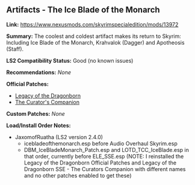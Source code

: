 ## Artifacts - The Ice Blade of the Monarch

**Link:** https://www.nexusmods.com/skyrimspecialedition/mods/13972

**Summary:** The coolest and coldest artifact makes its return to Skyrim: Including Ice Blade of the Monarch, Krahvalok (Dagger) and Apotheosis (Staff). 

**LS2 Compatibility Status:** Good (no known issues)

**Recommendations:** 
_None_

**Official Patches:**
* [Legacy of the Dragonborn](https://www.nexusmods.com/skyrimspecialedition/mods/30980)
* [The Curator's Companion](https://www.nexusmods.com/skyrimspecialedition/mods/38529)

**Custom Patches:**
_None_

**Load/Install Order Notes:**
* JaxomofRuatha (LS2 version 2.4.0)
  * icebladeofthemonarch.esp before Audio Overhaul Skyrim.esp
  * DBM_IceBladeMonarch_Patch.esp and LOTD_TCC_IceBlade.esp in that order, currently before ELE_SSE.esp (NOTE: I reinstalled the Legacy of the Dragonborn Official Patches and Legacy of the Dragonborn SSE - The Curators Companion with different names and no other patches enabled to get these)
